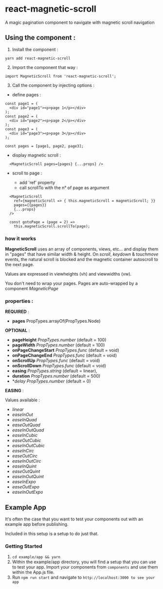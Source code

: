 
# react-magnetic-scroll

A magic pagination component to navigate with magnetic scroll navigation


## Using the component :
1. Install the component :

 ```yarn add react-magnetic-scroll```

2. Import the component that way :

 ```import MagneticScroll from 'react-magnetic-scroll';```

3. Call the component by injecting options :

  * define pages :

  ```
  const page1 = (
    <div id="page1"><p>page 1</p></div>
  );
  const page2 = (
    <div id="page2"><p>page 2</p></div>
  );
  const page3 = (
    <div id="page3"><p>page 3</p></div>
  );

  const pages = [page1, page2, page3];
  ```

  * display magnetic scroll :

  ```
    <MagneticScroll pages={pages} {...props} />
  ```

  * scroll to page :

    * add 'ref' property
    * call scrollTo with the n° of page as argument

  ```
    <MagneticScroll
      ref={magneticScroll => { this.magneticScroll = magneticScroll; }}
      pages={{pages}}
      {...props}
    />
  ```

  ```
    const gotoPage = (page = 2) =>
      this.magneticScroll.scrollTo(page);
  ```

### how it works

__MagneticScroll__ uses an array of components, views, etc... and display them in "pages" that have similar width & height. On *scroll*, *keydown* & *touchmove* events, the natural scroll is blocked and the magnetic container autoscroll to the next page.

Values are expressed in viewheights (vh) and viewwidths (vw).

You don't need to wrap your pages. Pages are auto-wrapped by a component *MagneticPage*

### properties :

__REQUIRED__ :

* **pages** PropTypes.arrayOf(PropTypes.Node)

__OPTIONAL__ :

* **pageHeight** *PropTypes.number* (default = 100)
* **pageWidth** *PropTypes.number* (default = 100)
* **onPageChangeStart** *PropTypes.func* (default = void)
* **onPageChangeEnd** *PropTypes.func* (default = void)
* **onScrollUp** *PropTypes.func* (default = void)
* **onScrollDown** *PropTypes.func* (default = void)
* **easing** *PropTypes.string* (default = linear),
* **duration** *PropTypes.number* (default = 500)
* **delay* *PropTypes.number* (default = 0)

__EASING__ :

Values available :

* *linear*
* *easeInOut*
* *easeInQuad*
* *easeOutQuad*
* *easeInOutQuad*
* *easeInCubic*
* *easeOutCubic*
* *easeInOutCubic*
* *easeInCirc*
* *easeOutCirc*
* *easeInOutCirc*
* *easeInQuint*
* *easeOutQuint*
* *easeInOutQuint*
* *easeInExpo*
* *easeOutExpo*
* *easeInOutExpo*

## Example App
It's often the case that you want to test your components out with an example app before publishing.

Included in this setup is a setup to do just that.

### Getting Started
1. `cd example/app && yarn`
2.  Within the example/app directory, you will find a setup that you can use to test your app.  Import your components from `components` and use them within the App.js file.
3. Run `npm run start` and navigate to `http://localhost:3000 to see your app`
